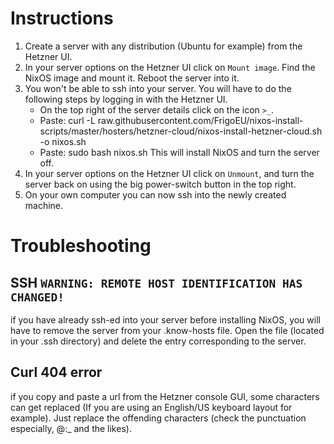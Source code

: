 # Instructions

1. Create a server with any distribution (Ubuntu for example) from the Hetzner UI.
2. In your server options on the Hetzner UI click on `Mount image`. Find the NixOS image and mount it. Reboot the server into it.
3. You won't be able to ssh into your server. You will have to do the following steps by logging in with the Hetzner UI.
    - On the top right of the server details click on the icon `>_`.
    - Paste: curl -L raw.githubusercontent.com/FrigoEU/nixos-install-scripts/master/hosters/hetzner-cloud/nixos-install-hetzner-cloud.sh -o nixos.sh 
    - Paste: sudo bash nixos.sh
   This will install NixOS and turn the server off.
4. In your server options on the Hetzner UI click on `Unmount`, and turn the server back on using the big power-switch button in the top right.
5. On your own computer you can now ssh into the newly created machine.

# Troubleshooting

## SSH `WARNING: REMOTE HOST IDENTIFICATION HAS CHANGED!`

if you have already ssh-ed into your server before installing NixOS, you will have to remove the server from your .know-hosts file.
Open the file (located in your .ssh directory) and delete the entry corresponding to the server.

## Curl 404 error

if you copy and paste a url from the Hetzner console GUI, some characters can get replaced (If you are using an English/US keyboard layout for example). Just replace the offending characters (check the punctuation especially, @:_ and the likes).
